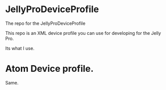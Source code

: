 # JellyProDeviceProfile
The repo for the JellyProDeviceProfile

This repo is an XML device profile you can use for developing for the Jelly Pro.

Its what I use.

# Atom Device profile.

Same.

